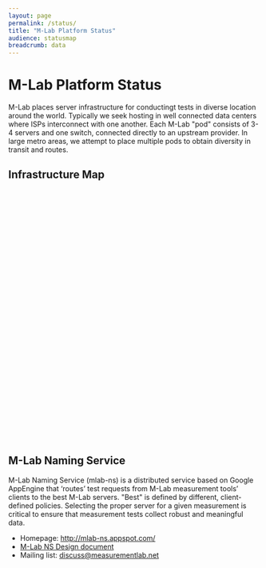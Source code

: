 ```yaml
---
layout: page
permalink: /status/
title: "M-Lab Platform Status"
audience: statusmap
breadcrumb: data
---
```


# M-Lab Platform Status

M-Lab places server infrastructure for conductingt tests in diverse location around the world. Typically we seek hosting in well connected data centers where ISPs interconnect with one another. Each M-Lab "pod" consists of 3-4 servers and one switch, connected directly to an upstream provider. In large metro areas, we attempt to place multiple pods to obtain diversity in transit and routes.

## Infrastructure Map
<p>
<div id="map" class="map leaflet-container" style="height: 500px; width:100%; position:relative;"></div>
</p>
<script>
mapboxgl.accessToken = 'pk.eyJ1IjoibS1sYWIiLCJhIjoiY2p3eWtxOXZ4MDFkMzQ5cG95ODFhbWJieiJ9.9G1YGnkme4goR0Ly3kqovA';
var map = new mapboxgl.Map({
  container: 'map',
  style: 'mapbox://styles/mapbox/streets-v11',
  center: [12,25],
  zoom: 0.8
});

var url = '{{ site.baseurl }}/static/sitegeo.json';
map.on('load', function () {
  window.setInterval(function() {
    map.getSource('mlab-sites').setData(url);
  }, 43200000);

  map.addSource('mlab-sites', {
    'type': 'geojson',
    'data': url
  });
  map.addLayer({
    "id": "mlab-sites",
    "type": "circle",
    "source": "mlab-sites",
    "paint": {
      "circle-radius": {
        "base": 10,
        "stops": [[0, 8],[12, 5],[22, 5]]
      },
    "circle-color": [
      "match",
        ["get","uplink"],
      "1g", "#3bb2d0",
      "10g", "#223b53",
      "#ccc"
    ]}
  });

  map.on('click','mlab-sites', function(e) {
    var coordinates = e.features[0].geometry.coordinates.slice();
    var description = "<h4>" + e.features[0].properties.city + ", " +
      e.features[0].properties.name + "</h4>" +
      "Provider: " + e.features[0].properties.asn + " - " +
      e.features[0].properties.provider + "<br>" +
      "Uplink Speed: " + e.features[0].properties.uplink + "<br>" +
      "IPv4 Prefix: " + e.features[0].properties.ipv4_prefix + "<br>" +
      "IPv6 Prefix: " + e.features[0].properties.ipv6_prefix;

    while (Math.abs(e.lngLat.lng - coordinates[0]) > 180) {
      coordinates[0] += e.lngLat.lng > coordinates[0] ? 360 : -360;
    }
    new mapboxgl.Popup()
      .setLngLat(coordinates)
      .setHTML(description)
      .addTo(map);
  });
  map.on('mouseenter','mlab-sites', function () {
    map.getCanvas().style.cursor = 'pointer';
  });
  map.on('mouseleave','mlab-sites', function () {
    map.getCanvas().style.cursor = '';
  });
});
</script>

## M-Lab Naming Service

M-Lab Naming Service (mlab-ns) is a distributed service based on Google AppEngine that ‘routes’ test requests from M-Lab measurement tools’ clients to the best M-Lab servers. "Best" is defined by different, client-defined policies. Selecting the proper server for a given measurement is critical to ensure that measurement tests collect robust and meaningful data.

- Homepage: <http://mlab-ns.appspot.com/>
- [M-Lab NS Design
  document](https://docs.google.com/a/google.com/document/d/1eJhS75EZHDLmC6exggStr_b1euiR24_MVBJc1L6eH2c/view)
- Mailing list:
  [discuss@measurementlab.net](https://groups.google.com/a/measurementlab.net/forum/#!forum/discuss)
